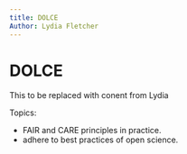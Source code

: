 ```yaml
---
title: DOLCE
Author: Lydia Fletcher
---
```


# DOLCE

This to be replaced with conent from Lydia

Topics: 

* FAIR and CARE principles in practice.
* adhere to best practices of open science.
